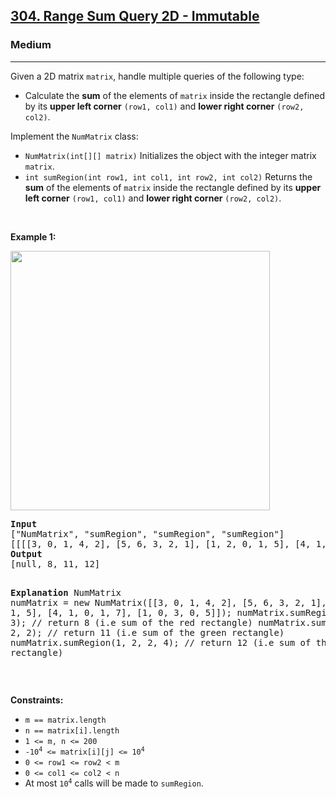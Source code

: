 <h2><a href="https://leetcode.com/problems/range-sum-query-2d-immutable/">304. Range Sum Query 2D - Immutable</a></h2><h3>Medium</h3><hr><div style="user-select: auto;"><p style="user-select: auto;">Given a 2D matrix <code style="user-select: auto;">matrix</code>, handle multiple queries of the following type:</p>

<ul style="user-select: auto;">
	<li style="user-select: auto;">Calculate the <strong style="user-select: auto;">sum</strong> of the elements of <code style="user-select: auto;">matrix</code> inside the rectangle defined by its <strong style="user-select: auto;">upper left corner</strong> <code style="user-select: auto;">(row1, col1)</code> and <strong style="user-select: auto;">lower right corner</strong> <code style="user-select: auto;">(row2, col2)</code>.</li>
</ul>

<p style="user-select: auto;">Implement the <code style="user-select: auto;">NumMatrix</code> class:</p>

<ul style="user-select: auto;">
	<li style="user-select: auto;"><code style="user-select: auto;">NumMatrix(int[][] matrix)</code> Initializes the object with the integer matrix <code style="user-select: auto;">matrix</code>.</li>
	<li style="user-select: auto;"><code style="user-select: auto;">int sumRegion(int row1, int col1, int row2, int col2)</code> Returns the <strong style="user-select: auto;">sum</strong> of the elements of <code style="user-select: auto;">matrix</code> inside the rectangle defined by its <strong style="user-select: auto;">upper left corner</strong> <code style="user-select: auto;">(row1, col1)</code> and <strong style="user-select: auto;">lower right corner</strong> <code style="user-select: auto;">(row2, col2)</code>.</li>
</ul>

<p style="user-select: auto;">&nbsp;</p>
<p style="user-select: auto;"><strong style="user-select: auto;">Example 1:</strong></p>
<img alt="" src="https://assets.leetcode.com/uploads/2021/03/14/sum-grid.jpg" style="width: 415px; height: 415px; user-select: auto;">
<pre style="user-select: auto;"><strong style="user-select: auto;">Input</strong>
["NumMatrix", "sumRegion", "sumRegion", "sumRegion"]
[[[[3, 0, 1, 4, 2], [5, 6, 3, 2, 1], [1, 2, 0, 1, 5], [4, 1, 0, 1, 7], [1, 0, 3, 0, 5]]], [2, 1, 4, 3], [1, 1, 2, 2], [1, 2, 2, 4]]
<strong style="user-select: auto;">Output</strong>
[null, 8, 11, 12]

<strong style="user-select: auto;">Explanation</strong>
NumMatrix numMatrix = new NumMatrix([[3, 0, 1, 4, 2], [5, 6, 3, 2, 1], [1, 2, 0, 1, 5], [4, 1, 0, 1, 7], [1, 0, 3, 0, 5]]);
numMatrix.sumRegion(2, 1, 4, 3); // return 8 (i.e sum of the red rectangle)
numMatrix.sumRegion(1, 1, 2, 2); // return 11 (i.e sum of the green rectangle)
numMatrix.sumRegion(1, 2, 2, 4); // return 12 (i.e sum of the blue rectangle)
</pre>

<p style="user-select: auto;">&nbsp;</p>
<p style="user-select: auto;"><strong style="user-select: auto;">Constraints:</strong></p>

<ul style="user-select: auto;">
	<li style="user-select: auto;"><code style="user-select: auto;">m == matrix.length</code></li>
	<li style="user-select: auto;"><code style="user-select: auto;">n == matrix[i].length</code></li>
	<li style="user-select: auto;"><code style="user-select: auto;">1 &lt;= m, n &lt;= 200</code></li>
	<li style="user-select: auto;"><code style="user-select: auto;">-10<sup style="user-select: auto;">4</sup> &lt;= matrix[i][j] &lt;= 10<sup style="user-select: auto;">4</sup></code></li>
	<li style="user-select: auto;"><code style="user-select: auto;">0 &lt;= row1 &lt;= row2 &lt; m</code></li>
	<li style="user-select: auto;"><code style="user-select: auto;">0 &lt;= col1 &lt;= col2 &lt; n</code></li>
	<li style="user-select: auto;">At most <code style="user-select: auto;">10<sup style="user-select: auto;">4</sup></code> calls will be made to <code style="user-select: auto;">sumRegion</code>.</li>
</ul>
</div>